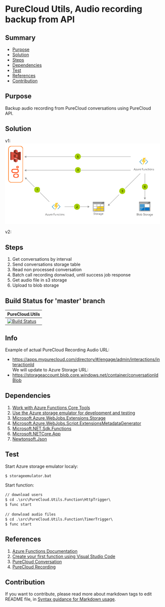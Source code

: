 # PureCloud Utils, Audio recording backup from API

## Summary
* [Purpose](#purpose)
* [Solution](#solution)
* [Steps](#steps)
* [Dependencies](#dependencies)
* [Test](#test)
* [References](#references)
* [Contribution](#Contribution)

## Purpose
Backup audio recording from PureCloud conversations using PureCloud API.

## Solution
v1:
![Solution architecture](solution-architecture.png)

v2:

## Steps
1. Get conversations by interval
2. Send conversations storage table
3. Read non processed conversation
4. Batch call recording donwload, until success job response
5. Get audio file in s3 storage
6. Upload to blob storage

## Build Status for 'master' branch
| PureCloud.Utils |
| ------------- |
|[![Build Status](https://dev.azure.com/purecloud-utils/_apis/build/status/renanlq.purecloud-utils%20CI?branchName=master)](https://dev.azure.com/purecloud-utils/_build/latest?definitionId=305&branchName=master)

## Info
Example of actual PureCloud Recording Audio URL:  
* https://apps.mypurecloud.com/directory/#/engage/admin/interactions/interactionId  
We will update to Azure Storage URL:  
* https://storageaccount.blob.core.windows.net/container/conversationIdBlob

## Dependencies
1. [Work with Azure Functions Core Tools](https://docs.microsoft.com/en-us/azure/azure-functions/functions-run-local)
2. [Use the Azure storage emulator for development and testing](https://docs.microsoft.com/en-us/azure/storage/common/storage-use-emulator)
3. [Microsoft.Azure.WebJobs.Extensions.Storage](https://www.nuget.org/packages/Microsoft.Azure.WebJobs.Extensions.Storage)
4. [Microsoft.Azure.WebJobs.Script.ExtensionsMetadataGenerator](https://www.nuget.org/packages/Microsoft.Azure.WebJobs.Script.ExtensionsMetadataGenerator/)
5. [Microsoft.NET.Sdk.Functions](https://www.nuget.org/packages/Microsoft.NET.Sdk.Functions/)
6. [Microsoft.NETCore.App](https://www.nuget.org/packages/Microsoft.NETCore.App)
7. [Newtonsoft.Json](https://www.nuget.org/packages/Newtonsoft.Json/)

## Test
Start Azure storage emulator localy:
```
$ storageemulator.bat
```
Start function:
```
// download users
$ cd .\src\PureCloud.Utils.Function\HttpTrigger\
$ func start

// donwload audio files
$ cd .\src\PureCloud.Utils.Function\TimerTrigger\
$ func start
```

## References
1. [Azure Functions Documentation](https://docs.microsoft.com/en-us/azure/azure-functions/)
2. [Create your first function using Visual Studio Code](https://docs.microsoft.com/en-us/azure/azure-functions/functions-create-first-function-vs-code)
3. [PureCloud Conversation](https://developer.mypurecloud.com/api/rest/v2/conversations/)
4. [PureCloud Recording](https://developer.mypurecloud.com/api/rest/v2/recording/)

## Contribution
If you want to contribute, please read more about markdown tags to edit README file, in [Syntax guidance for Markdown usage](https://docs.microsoft.com/en-us/vsts/project/wiki/markdown-guidance?view=vsts).
